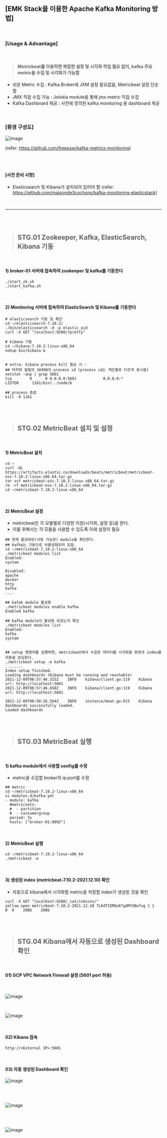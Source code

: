 ## [EMK Stack을 이용한 Apache Kafka Monitoring 방법]

<br>

### [Usage & Advantage]

<br>

> #### Metricbeat를 이용하면 복잡한 설정 및 시각화 작업 필요 없이, kafka 주요 metric을 수집 및 시각화가 가능함
> 
- 쉬운 Metric 수집 : Kafka Broker에 JXM 설정 필요없음, Metricbeat 설정 단순함
- JMX 직접 수집 가능 : Jolokia module을 통해 jmx metric 직접 수집
- Kafka Dashboard 제공 : 사전에 정의된 kafka monitoring 용 dashboard 제공

<br>

### [환경 구성도]

![image](https://user-images.githubusercontent.com/30817824/172817156-666da4aa-fbf9-431f-8fef-5379677602af.png)


(refer: https://github.com/freepsw/kafka-metrics-monitoring)

<br><br>

#### [사전 준비 사항]
- Elasticsearch 및 Kibana가 설치되어 있어야 함
  (refer: https://github.com/maisonde3cochons/kafka-monitoring-elasticstack)

<br>

----------------------------------------------------

<br><br>

> ##  STG.01 Zookeeper, Kafka, ElasticSearch, Kibana 기동

<br>

#### 1) broker-01 서버에 접속하여 zookeeper 및 kafka를 기동한다


```
./start_zk.sh
./start_kafka.sh
```

<br>

#### 2) Monitoring 서버에 접속하여 ElasticSearch 및 Kibana를 기동한다

```
# elasticsearch 기동 및 확인
cd ~/elasticsearch-7.10.2/
./bin/elasticsearch -d -p elastic_pid
curl -X GET "localhost:9200/?pretty"

# kibana 기동
cd ~/kibana-7.10.2-linux-x86_64
nohup bin/kibana &


# extra. kibana process kill 필요 시 :
## 마지막 칼럼의 16998이 process id (process id는 개인별로 다르게 표시됨)
netstat -anp | grep 5601
tcp        0      0 0.0.0.0:5601            0.0.0.0:*               LISTEN      1161/bin/../node/b

## process 종료
kill -9 1161
```

<br><br>

> ##  STG.02 MetricBeat 설치 및 설정

<br>

#### 1) MetricBeat 설치

```
cd ~
curl -OL https://artifacts.elastic.co/downloads/beats/metricbeat/metricbeat-oss-7.10.2-linux-x86_64.tar.gz
tar xvf metricbeat-oss-7.10.2-linux-x86_64.tar.gz
rm -rf metricbeat-oss-7.10.2-linux-x86_64.tar.gz
cd ~/metricbeat-7.10.2-linux-x86_64
```

<br>

#### 2) MetricBeat 설정

- metricbeat은 각 모듈별로 다양한 지원(시각화, 설정 등)을 한다. 
- 이를 위해서는 각 모듈을 사용할 수 있도록 아래 설정이 필요

```
## 현재 활성돠된(사용 가능한) module을 확인한다. 
## kafka는 기본으로 비활성화되어 있음. 
cd ~/metricbeat-7.10.2-linux-x86_64
./metricbeat modules list
Enabled:
system

Disabled:
apache
docker
http
kafka
....

## kafak module 활성화
./metricbeat modules enable kafka
Enabled kafka

## kafka module이 활성화 되었는지 확인 
./metricbeat modules list
Enabled:
kafka
system


## setup 명령어를 실행하면, metricbeat에서 수집한 데이터를 시각화할 화면과 index를 자동을 로딩한다. 
./metricbeat setup -e kafka
........
Index setup finished.
Loading dashboards (Kibana must be running and reachable)
2021-12-09T06:57:46.315Z	INFO	kibana/client.go:119	Kibana url: http://localhost:5601
2021-12-09T06:57:46.658Z	INFO	kibana/client.go:119	Kibana url: http://localhost:5601

2021-12-09T06:58:26.564Z	INFO	instance/beat.go:815	Kibana dashboards successfully loaded.
Loaded dashboards

```


<br><br>

> ##  STG.03 MetricBeat 실행

<br>

#### 1) kafka module에서 사용할 config를 수정

- metric을 수집할 broker의 ip:port를 수정 
```
## metric
cd ~/metricbeat-7.10.2-linux-x86_64
vi modules.d/kafka.yml
- module: kafka
  #metricsets:
  #  - partition
  #  - consumergroup
  period: 3s
  hosts: ["broker-01:9092"]
```

<br>

#### 2) MetricBeat 실행

```
cd ~/metricbeat-7.10.2-linux-x86_64
./metricbeat -e
```

<br>

#### 3) 생성된 index (metricbeat-7.10.2-2021.12.10) 확인 
- 자동으로 kibana에서 시각화할 metric을 저장할 index가 생성된 것을 확인

```
curl -X GET "localhost:9200/_cat/indices/"
yellow open metricbeat-7.10.2-2021.12.10 7L6dT3IMQu6TgdMYSBufvg 1 1   0  0    208b    208b
```


<br><br>

> ##  STG.04 Kibana에서 자동으로 생성된 Dashboard 확인

<br>

#### 01) GCP VPC Network Firewall 설정 (5601 port 허용)

<br>

![image](https://user-images.githubusercontent.com/30817824/172518925-0a960d8a-8a56-4d92-9af6-bf24231fcf53.png)

<br>

![image](https://user-images.githubusercontent.com/30817824/172541307-5011100c-2428-4d12-aa07-93d52feeb89d.png)


<br>

#### 02) Kibana 접속

```
http://<External IP>:5601
```

<br>

#### 03) 자동 생성된 Dashboard 확인

![image](https://user-images.githubusercontent.com/30817824/172825176-b7de3bb5-ed33-41d2-9985-356cfba5e20f.png)

<br><br>

![image](https://user-images.githubusercontent.com/30817824/172825203-d37fb2ae-f0db-4f4a-9a77-f15d8bfb68eb.png)

<br><br>

![image](https://user-images.githubusercontent.com/30817824/172825227-f9543414-c918-4283-928c-9f04e5d07635.png)


